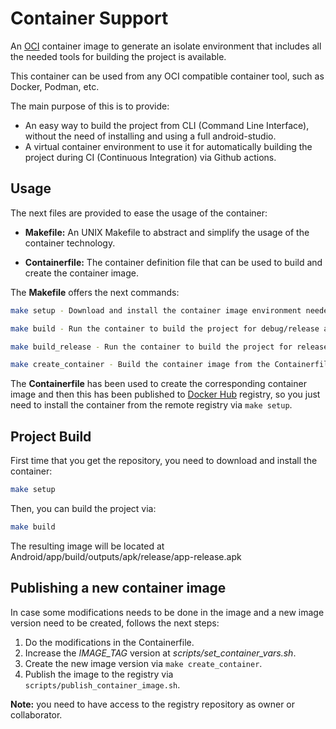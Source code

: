 
# Container Support

An [OCI](https://opencontainers.org/) container image to generate an isolate environment that includes all the needed tools for building the project is available.

This container can be used from any OCI compatible container tool, such as Docker, Podman, etc.

The main purpose of this is to provide:

- An easy way to build the project from CLI (Command Line Interface), without the need of installing and using a full android-studio.
- A virtual container environment to use it for automatically building the project during CI (Continuous Integration) via Github actions.

## Usage

The next files are provided to ease the usage of the container:

- **Makefile:** An UNIX Makefile to abstract and simplify the usage of the container technology.

- **Containerfile:** The container definition file that can be used to build and create the container image.

The **Makefile** offers the next commands:

```bash
make setup - Download and install the container image environment needed for project build.

make build - Run the container to build the project for debug/release and multiple architectures.

make build_release - Run the container to build the project for release and common architecture (ARMv8).

make create_container - Build the container image from the Containerfile (no needed if you have install it via make setup).
```

The **Containerfile** has been used to create the corresponding container image and then this has been published to [Docker Hub](https://hub.docker.com/repository/docker/jriosbyte/android-builder-soh) registry, so you just need to install the container from the remote registry via `make setup`.

## Project Build

First time that you get the repository, you need to download and install the container:

```bash
make setup
```

Then, you can build the project via:

```bash
make build
```

The resulting image will be located at Android/app/build/outputs/apk/release/app-release.apk

## Publishing a new container image

In case some modifications needs to be done in the image and a new image version need to be created, follows the next steps:

1. Do the modifications in the Containerfile.
2. Increase the *IMAGE_TAG* version at *scripts/set_container_vars.sh*.
3. Create the new image version via `make create_container`.
4. Publish the image to the registry via `scripts/publish_container_image.sh`.

**Note:** you need to have access to the registry repository as owner or collaborator.
